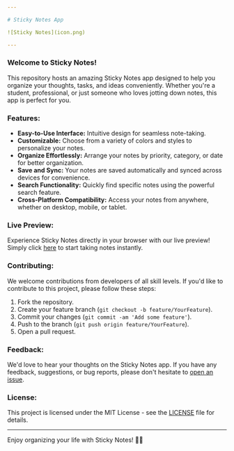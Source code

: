 ```yaml
---

# Sticky Notes App

![Sticky Notes](icon.png)

---
```


### Welcome to Sticky Notes!

This repository hosts an amazing Sticky Notes app designed to help you organize your thoughts, tasks, and ideas conveniently. Whether you're a student, professional, or just someone who loves jotting down notes, this app is perfect for you.

### Features:

- **Easy-to-Use Interface:** Intuitive design for seamless note-taking.
- **Customizable:** Choose from a variety of colors and styles to personalize your notes.
- **Organize Effortlessly:** Arrange your notes by priority, category, or date for better organization.
- **Save and Sync:** Your notes are saved automatically and synced across devices for convenience.
- **Search Functionality:** Quickly find specific notes using the powerful search feature.
- **Cross-Platform Compatibility:** Access your notes from anywhere, whether on desktop, mobile, or tablet.

### Live Preview:

Experience Sticky Notes directly in your browser with our live preview! Simply click [here](https://ahmed-adel-morsi.github.io/sticky-notes/) to start taking notes instantly.

### Contributing:

We welcome contributions from developers of all skill levels. If you'd like to contribute to this project, please follow these steps:

1. Fork the repository.
2. Create your feature branch (`git checkout -b feature/YourFeature`).
3. Commit your changes (`git commit -am 'Add some feature'`).
4. Push to the branch (`git push origin feature/YourFeature`).
5. Open a pull request.

### Feedback:

We'd love to hear your thoughts on the Sticky Notes app. If you have any feedback, suggestions, or bug reports, please don't hesitate to [open an issue](https://github.com/Ahmed-Adel-Morsi/sticky-notes/issues).

### License:

This project is licensed under the MIT License - see the [LICENSE](LICENSE) file for details.

---

Enjoy organizing your life with Sticky Notes! 📝✨
